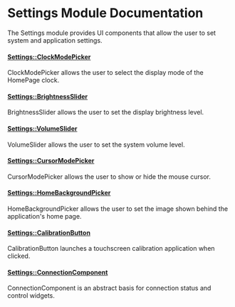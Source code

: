 # Settings Module Documentation
The Settings module provides UI components that allow the user to set system and application settings.

#### [Settings\::ClockModePicker](../../Source/GUI/Settings/Settings_ClockModePicker.h)
ClockModePicker allows the user to select the display mode of the HomePage clock.

#### [Settings\::BrightnessSlider](../../Source/GUI/Settings/Settings_BrightnessSlider.h)
BrightnessSlider allows the user to set the display brightness level.

#### [Settings\::VolumeSlider](../../Source/GUI/Settings/Settings_VolumeSlider.h)
VolumeSlider allows the user to set the system volume level.

#### [Settings\::CursorModePicker](../../Source/GUI/Settings/Settings_CursorModePicker.h)
CursorModePicker allows the user to show or hide the mouse cursor.

#### [Settings\::HomeBackgroundPicker](../../Source/GUI/Settings/Settings_HomeBackgroundPicker.h)
HomeBackgroundPicker allows the user to set the image shown behind the application's home page.

#### [Settings\::CalibrationButton](../../Source/GUI/Settings/Settings_CalibrationButton.h)
CalibrationButton launches a touchscreen calibration application when clicked.

#### [Settings\::ConnectionComponent](../../Source/GUI/Settings/Settings_ConnectionComponent.h)
ConnectionComponent is an abstract basis for connection status and control widgets.
